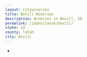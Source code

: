 ```yaml
---
layout: citywineries
title: Bovill Wineries
description: Wineries in Bovill, ID
permalink: /idaho/latah/bovill/
state: id
county: latah
city: bovill
---
```

-
